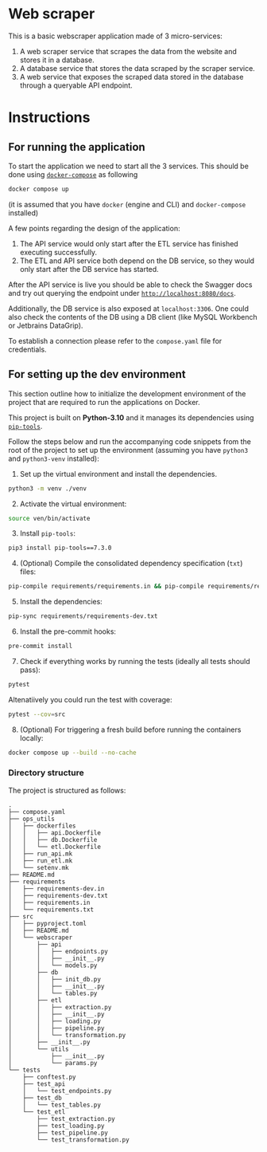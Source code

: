 # Web scraper
This is a basic webscraper application made of 3 micro-services:
1. A web scraper service that scrapes the data from the website and stores it in a database.
2. A database service that stores the data scraped by the scraper service.
3. A web service that exposes the scraped data stored in the database through a queryable API endpoint.

# Instructions

## For running the application

To start the application we need to start all the 3 services.
This should be done using [`docker-compose`](https://docs.docker.com/compose/) as following 
```bash
docker compose up
```
(it is assumed that you have `docker` (engine and CLI) and `docker-compose` installed)


A few points regarding the design of the application:
1. The API service would only start after the ETL service has finished executing successfully.
2. The ETL and API service both depend on the DB service, so they would only start after the DB service has started.

After the API service is live you should be able to check the Swagger docs and try out querying the endpoint
under [`http://localhost:8080/docs`](http://localhost:8080/docs).

Additionally, the DB service is also exposed at `localhost:3306`. One could also check the contents of the DB
using a DB client (like MySQL Workbench or Jetbrains DataGrip). 

To establish a connection please refer to the `compose.yaml` file for credentials.

## For setting up the dev environment

This section outline how to initialize the development environment of the project that are required to run the applications
on Docker.

This project is built on **Python-3.10** and it manages its dependencies using [`pip-tools`](https://pip-tools.readthedocs.io/en/latest/).

Follow the steps below and run the accompanying code snippets from the root of the project to set up the environment 
(assuming you have `python3` and `python3-venv` installed):

1. Set up the virtual environment and install the dependencies.

```bash
python3 -m venv ./venv
```

2. Activate the virtual environment:

```bash
source ven/bin/activate
```

3. Install `pip-tools`:

```bash
pip3 install pip-tools==7.3.0
```

4. (Optional) Compile the consolidated dependency specification (`txt`) files:

```bash
pip-compile requirements/requirements.in && pip-compile requirements/requirements-dev.in
```

5. Install the dependencies:

```bash
pip-sync requirements/requirements-dev.txt
```

6. Install the pre-commit hooks:

```bash
pre-commit install
```

7. Check if everything works by running the tests (ideally all tests should pass):

```bash
pytest
```
Altenatiively you could run the test with coverage:

```bash
pytest --cov=src
```

8. (Optional) For triggering a fresh build before running the containers locally:

```bash
docker compose up --build --no-cache
```

### Directory structure

The project is structured as follows:

```shell
.
├── compose.yaml
├── ops_utils
│   ├── dockerfiles
│   │   ├── api.Dockerfile
│   │   ├── db.Dockerfile
│   │   └── etl.Dockerfile
│   ├── run_api.mk
│   ├── run_etl.mk
│   └── setenv.mk
├── README.md
├── requirements
│   ├── requirements-dev.in
│   ├── requirements-dev.txt
│   ├── requirements.in
│   └── requirements.txt
├── src
│   ├── pyproject.toml
│   ├── README.md
│   └── webscraper
│       ├── api
│       │   ├── endpoints.py
│       │   ├── __init__.py
│       │   └── models.py
│       ├── db
│       │   ├── init_db.py
│       │   ├── __init__.py
│       │   └── tables.py
│       ├── etl
│       │   ├── extraction.py
│       │   ├── __init__.py
│       │   ├── loading.py
│       │   ├── pipeline.py
│       │   └── transformation.py
│       ├── __init__.py
│       └── utils
│           ├── __init__.py
│           └── params.py
└── tests
    ├── conftest.py
    ├── test_api
    │   └── test_endpoints.py
    ├── test_db
    │   └── test_tables.py
    └── test_etl
        ├── test_extraction.py
        ├── test_loading.py
        ├── test_pipeline.py
        └── test_transformation.py
```